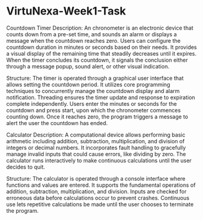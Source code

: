# VirtuNexa-Week1-Task
Countdown Timer Description: An chronometer is an electronic device that counts down from a pre-set time, and sounds an alarm or displays a message when the countdown reaches zero. Users can configure the countdown duration in minutes or seconds based on their needs. It provides a visual display of the remaining time that steadily decreases until it expires. When the timer concludes its countdown, it signals the conclusion either through a message popup, sound alert, or other visual indication.

Structure: The timer is operated through a graphical user interface that allows setting the countdown period. It utilizes core programming techniques to concurrently manage the countdown display and alarm notification. Threading ensures the timer update and response to expiration complete independently. Users enter the minutes or seconds for the countdown and press start, upon which the chronometer commences counting down. Once it reaches zero, the program triggers a message to alert the user the countdown has ended.

Calculator Description: A computational device allows performing basic arithmetic including addition, subtraction, multiplication, and division of integers or decimal numbers. It incorporates fault handling to gracefully manage invalid inputs that could cause errors, like dividing by zero. The calculator runs interactively to make continuous calculations until the user decides to quit.

Structure: The calculator is operated through a console interface where functions and values are entered. It supports the fundamental operations of addition, subtraction, multiplication, and division. Inputs are checked for erroneous data before calculations occur to prevent crashes. Continuous use lets repetitive calculations be made until the user chooses to terminate the program.
